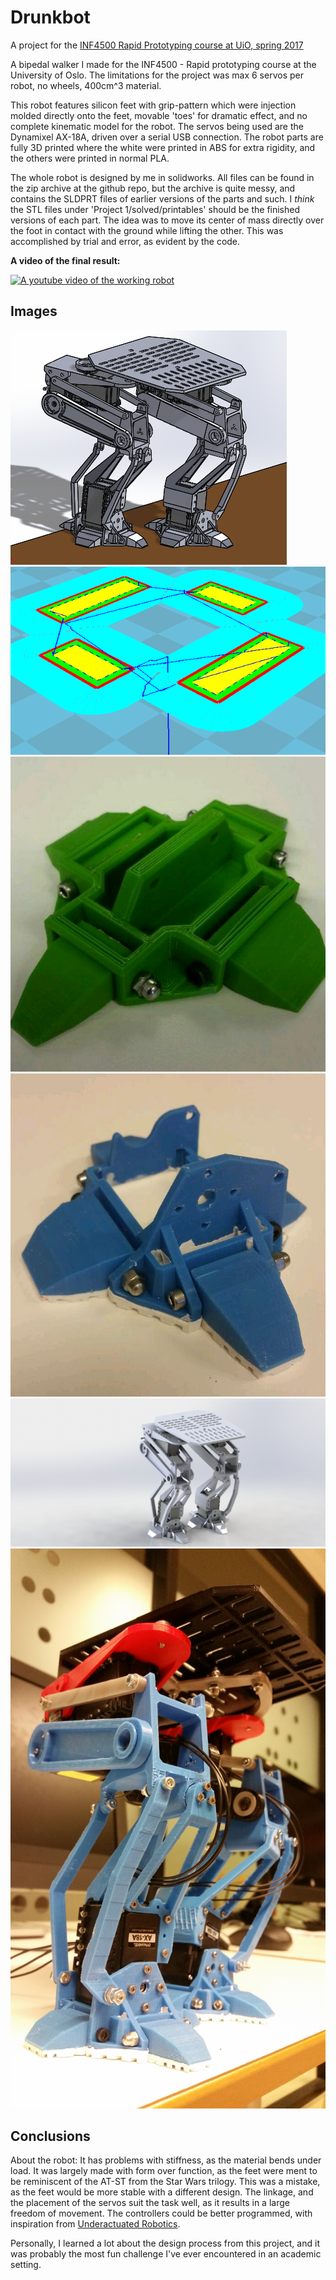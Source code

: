# Drunkbot
A project for the [INF4500 Rapid Prototyping course at UiO, spring 2017](http://folk.uio.no/matsh/inf4500/)

A bipedal walker I made for the INF4500 - Rapid prototyping course at the University of Oslo. The limitations for the project was max 6 servos per robot, no wheels, 400cm^3 material. 

This robot features silicon feet with grip-pattern which were injection molded directly onto the feet, movable 'toes' for dramatic effect, and no complete kinematic model for the robot. The servos being used are the Dynamixel AX-18A, driven over a serial USB connection. 
The robot parts are fully 3D printed where the white were printed in ABS for extra rigidity, and the others were printed in normal PLA. 

The whole robot is designed by me in solidworks. All files can be found in the zip archive at the github repo, but the archive is quite messy, and contains the SLDPRT files of earlier versions of the parts and such. I *think* the STL files under 'Project 1/solved/printables' should be the finished versions of each part. The idea was to move its center of mass directly over the foot in contact with the ground while lifting the other. This was accomplished by trial and error, as evident by the code.

**A video of the final result:**

[![A youtube video of the working robot](https://img.youtube.com/vi/eEOA5k2sNvo/0.jpg)](https://www.youtube.com/watch?v=eEOA5k2sNvo)


## Images
![Walking animation with no physics](graphics/animation_no_physics_short.gif)
![Printing process for toes](graphics/print_gif.gif)
![First foot iteration](graphics/first_feet_iteration.jpg)
![Final foot design](graphics/final_feet_design.jpg)
![Final render](graphics/final_render.jpg)
![Assembled robot](graphics/completed_robot.jpg)

## Conclusions
About the robot:
It has problems with stiffness, as the material bends under load. It was largely made with form over function, as the feet were ment to be reminiscent of the AT-ST from the Star Wars trilogy. This was a mistake, as the feet would be more stable with a different design. The linkage, and the placement of the servos suit the task well, as it results in a large freedom of movement. The controllers could be better programmed, with inspiration from [Underactuated Robotics](http://underactuated.csail.mit.edu/Spring2019/index.html#information). 

Personally, I learned a lot about the design process from this project, and it was probably the most fun challenge I've ever encountered in an academic setting. 
